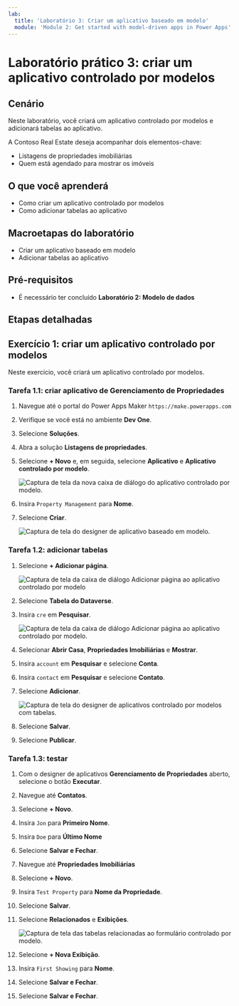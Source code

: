 ```yaml
---
lab:
  title: 'Laboratório 3: Criar um aplicativo baseado em modelo'
  module: 'Module 2: Get started with model-driven apps in Power Apps'
---
```


# Laboratório prático 3: criar um aplicativo controlado por modelos

## Cenário

Neste laboratório, você criará um aplicativo controlado por modelos e adicionará tabelas ao aplicativo.

A Contoso Real Estate deseja acompanhar dois elementos-chave:

- Listagens de propriedades imobiliárias
- Quem está agendado para mostrar os imóveis

## O que você aprenderá

- Como criar um aplicativo controlado por modelos
- Como adicionar tabelas ao aplicativo

## Macroetapas do laboratório

- Criar um aplicativo baseado em modelo
- Adicionar tabelas ao aplicativo
  
## Pré-requisitos

- É necessário ter concluído **Laboratório 2: Modelo de dados**


## Etapas detalhadas

## Exercício 1: criar um aplicativo controlado por modelos

Neste exercício, você criará um aplicativo controlado por modelos.

### Tarefa 1.1: criar aplicativo de Gerenciamento de Propriedades

1. Navegue até o portal do Power Apps Maker `https://make.powerapps.com`

1. Verifique se você está no ambiente **Dev One**.

1. Selecione **Soluções**.

1. Abra a solução **Listagens de propriedades**.

1. Selecione **+ Novo** e, em seguida, selecione **Aplicativo** e **Aplicativo controlado por modelo**.

    ![Captura de tela da nova caixa de diálogo do aplicativo controlado por modelo.](../media/new-mda.png)

1. Insira `Property Management` para **Nome**.

1. Selecione **Criar**.

    ![Captura de tela do designer de aplicativo baseado em modelo.](../media/mda-designer.png)


### Tarefa 1.2: adicionar tabelas

1. Selecione **+ Adicionar página**.

    ![Captura de tela da caixa de diálogo Adicionar página ao aplicativo controlado por modelo](../media/mda-new-page.png)

1. Selecione **Tabela do Dataverse**.

1. Insira `cre` em **Pesquisar**.

    ![Captura de tela da caixa de diálogo Adicionar página ao aplicativo controlado por modelo.](../media/mda-add-tables.png)

1. Selecionar **Abrir Casa**, **Propriedades Imobiliárias** e **Mostrar**.

1. Insira `account` em **Pesquisar** e selecione **Conta**.

1. Insira `contact` em **Pesquisar** e selecione **Contato**.

1. Selecione **Adicionar**.

    ![Captura de tela do designer de aplicativos controlado por modelos com tabelas.](../media/mda-designer-with-tables.png)

1. Selecione **Salvar**.

1. Selecione **Publicar**.


### Tarefa 1.3: testar

1. Com o designer de aplicativos **Gerenciamento de Propriedades** aberto, selecione o botão **Executar**.

1. Navegue até **Contatos**.

1. Selecione **+ Novo**.

1. Insira `Jon` para **Primeiro Nome**.

1. Insira `Doe` para **Último Nome**

1. Selecione **Salvar e Fechar**.

1. Navegue até **Propriedades Imobiliárias**

1. Selecione **+ Novo**.

1. Insira `Test Property` para **Nome da Propriedade**.

1. Selecione **Salvar**.

1. Selecione **Relacionados** e **Exibições**.

    ![Captura de tela das tabelas relacionadas ao formulário controlado por modelo.](../media/mda-related-records.png)

1. Selecione **+ Nova Exibição**.

1. Insira `First Showing` para **Nome**.

1. Selecione **Salvar e Fechar**.

1. Selecione **Salvar e Fechar**.

